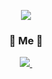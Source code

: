<!-- ### Hi there 👋 -->
<p align="center">
    <img src="https://capsule-render.vercel.app/api?type=slice&color=auto&fontColor=auto&height=300&section=header&text=MinSeok%20Choi&fontSize=85&animation=twinkling" />
</p>

<h3 align="center"> 🍒 Me 🍒 </h3>
<p align="center">
  <a href="https://charminseok.tistory.com/"><img src="https://img.shields.io/badge/Tech%20Blog-E94F20?style=flat-square&logo=Talend&logoColor=white&link=https://charminseok.tistory.com/"/>&nbsp
</p>
<br><br>
<span align="center">

<!-- [![Solved.ac Profile](http://mazassumnida.wtf/api/v2/generate_badge?boj=cms5380)](https://solved.ac/cms5380/)
-->
</span>

<br><br>


<!--
**cms5380/cms5380** is a ✨ _special_ ✨ repository because its `README.md` (this file) appears on your GitHub profile.

Here are some ideas to get you started:

- 🔭 I’m currently working on ...
- 🌱 I’m currently learning ...
- 👯 I’m looking to collaborate on ...
- 🤔 I’m looking for help with ...
- 💬 Ask me about ...
- 📫 How to reach me: ...
- 😄 Pronouns: ...
- ⚡ Fun fact: ...
-->
